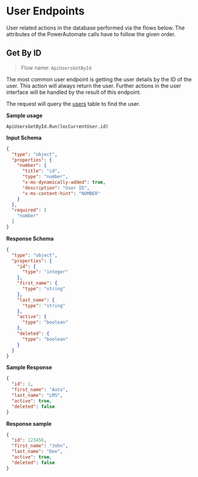 # User Endpoints

User related actions in the database performed via the flows below. The
attributes of the PowerAutomate calls have to follow the given order.

## Get By ID

> Flow name: `ApiUsersGetById`

The most common user endpoint is getting the user details by the ID of the user.
This action will always return the user. Further actions in the user interface
will be handled by the result of this endpoint.

The request will query the [users](TableSchemas.md#users) table to find the
user.

**Sample usage**

```
ApiUsersGetById.Run(locCurrentUser.id)
```

**Input Schema**

``` json
{
  "type": "object",
  "properties": {
    "number": {
      "title": "id",
      "type": "number",
      "x-ms-dynamically-added": true,
      "description": "User ID",
      "x-ms-content-hint": "NUMBER"
    }
  },
  "required": [
    "number"
  ]
}
```

**Response Schema**

``` json
{
  "type": "object",
  "properties": {
    "id": {
      "type": "integer"
    },
    "first_name": {
      "type": "string"
    },
    "last_name": {
      "type": "string"
    },
    "active": {
      "type": "boolean"
    },
    "deleted": {
      "type": "boolean"
    }
  }
}
```

**Sample Response**

``` json
{
  "id": 1,
  "first_name": "Auto",
  "last_name": "LMS",
  "active": true,
  "deleted": false
}
```

**Response sample**

``` json
{
  "id": 123456,
  "first_name": "John",
  "last_name": "Doe",
  "active": true,
  "deleted": false
}
```
